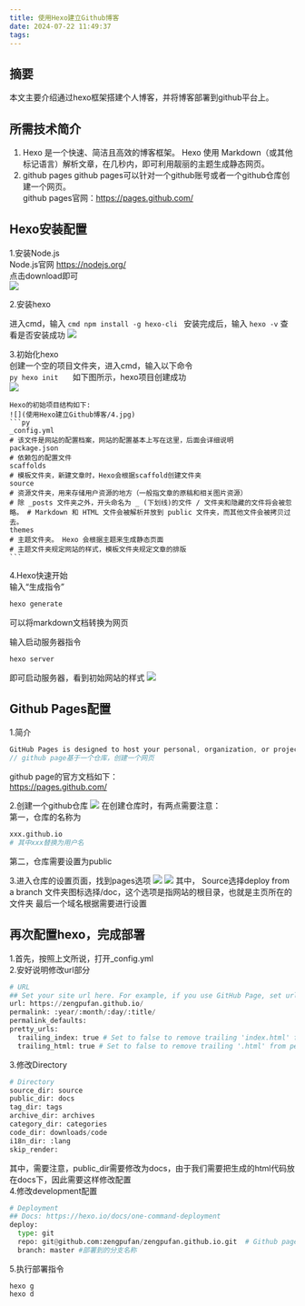 ```yaml
---
title: 使用Hexo建立Github博客
date: 2024-07-22 11:49:37
tags:
---
```


## 摘要
本文主要介绍通过hexo框架搭建个人博客，并将博客部署到github平台上。
## 所需技术简介
1. Hexo 是一个快速、简洁且高效的博客框架。 Hexo 使用 Markdown（或其他标记语言）解析文章，在几秒内，即可利用靓丽的主题生成静态网页。
2. github pages
github pages可以针对一个github账号或者一个github仓库创建一个网页。  
github pages官网：https://pages.github.com/
## Hexo安装配置
1.安装Node.js  
Node.js官网 https://nodejs.org/  
点击download即可   
![](使用Hexo建立Github博客/1.jpg)

2.安装hexo  
   
   进入cmd，输入
    ```cmd
   npm install -g hexo-cli
    ```
    安装完成后，输入
    ```
    hexo -v
    ```
    查看是否安装成功
    ![](使用Hexo建立Github博客/2.jpg)

3.初始化hexo  
    创建一个空的项目文件夹，进入cmd，输入以下命令    
    ```py
    hexo init  
    ```
    如下图所示，hexo项目创建成功  
    ![](使用Hexo建立Github博客/3.jpg)  
      
    Hexo的初始项目结构如下:  
    ![](使用Hexo建立Github博客/4.jpg)  
    ```py
    _config.yml 
    # 该文件是网站的配置档案，网站的配置基本上写在这里，后面会详细说明
    package.json 
    # 依赖包的配置文件
    scaffolds 
    # 模板文件夹，新建文章时，Hexo会根据scaffold创建文件夹 
    source 
    # 资源文件夹，用来存储用户资源的地方（一般指文章的原稿和相关图片资源）
    # 除 _posts 文件夹之外，开头命名为 _ (下划线)的文件 / 文件夹和隐藏的文件将会被忽略。 # Markdown 和 HTML 文件会被解析并放到 public 文件夹，而其他文件会被拷贝过去。
    themes 
    # 主题文件夹。 Hexo 会根据主题来生成静态页面
    # 主题文件夹规定网站的样式，模板文件夹规定文章的排版
    ```

4.Hexo快速开始  
   输入“生成指令”
   ```py
   hexo generate
   ```
   可以将markdown文档转换为网页  
  
   输入启动服务器指令
   ```py
   hexo server
   ```
   即可启动服务器，看到初始网站的样式
   ![](./使用Hexo建立Github博客/5.jpg)

   ## Github Pages配置
1.简介  
```c
GitHub Pages is designed to host your personal, organization, or project pages from a GitHub repository.
// github page基于一个仓库，创建一个网页
```
github page的官方文档如下：  
https://pages.github.com/

2.创建一个github仓库
![](./使用Hexo建立Github博客/6.jpg)
在创建仓库时，有两点需要注意：  
第一，仓库的名称为
```py
xxx.github.io
# 其中xxx替换为用户名
```
第二，仓库需要设置为public 
  
3.进入仓库的设置页面，找到pages选项
![](./使用Hexo建立Github博客/7.jpg)
![](./使用Hexo建立Github博客/8.jpg)
其中，
Source选择deploy from a branch
文件夹图标选择/doc，这个选项是指网站的根目录，也就是主页所在的文件夹
最后一个域名根据需要进行设置

## 再次配置hexo，完成部署
1.首先，按照上文所说，打开_config.yml  
2.安好说明修改url部分
```py
# URL
## Set your site url here. For example, if you use GitHub Page, set url as 'https://username.github.io/project'
url: https://zengpufan.github.io/
permalink: :year/:month/:day/:title/
permalink_defaults:
pretty_urls:
  trailing_index: true # Set to false to remove trailing 'index.html' from permalinks
  trailing_html: true # Set to false to remove trailing '.html' from permalinks
```
3.修改Directory
```py
# Directory
source_dir: source
public_dir: docs
tag_dir: tags
archive_dir: archives
category_dir: categories
code_dir: downloads/code
i18n_dir: :lang
skip_render:
```
其中，需要注意，public_dir需要修改为docs，由于我们需要把生成的html代码放在docs下，因此需要这样修改配置  
4.修改development配置  
```py
# Deployment
## Docs: https://hexo.io/docs/one-command-deployment
deploy:
  type: git
  repo: git@github.com:zengpufan/zengpufan.github.io.git  # Github pages地址
  branch: master #部署到的分支名称
```
5.执行部署指令 
```
hexo g
hexo d
```
